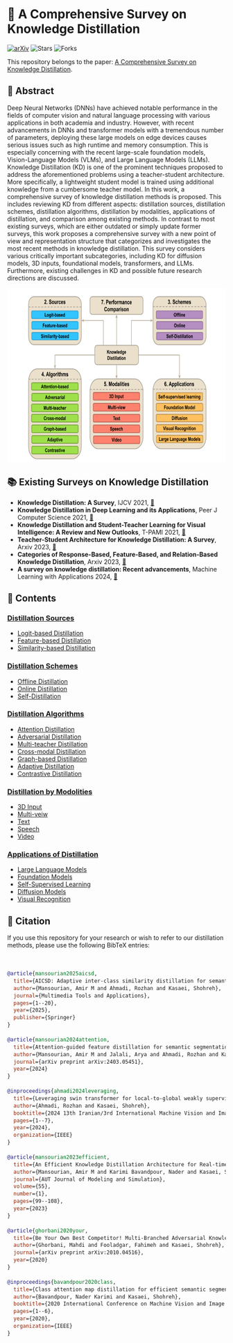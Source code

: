 # 🚀 A Comprehensive Survey on Knowledge Distillation
[![arXiv](https://img.shields.io/badge/arXiv-2308.04243-<COLOR>.svg)](https://arxiv.org/abs/2308.04243)
![Stars](https://img.shields.io/github/stars/IPL-sharif/KD_survey?style=social)
![Forks](https://img.shields.io/github/forks/IPL-sharif/KD_survey?style=social)

This repository belongs to the paper: [A Comprehensive Survey on Knowledge Distillation]().

## 📝 Abstract
Deep Neural Networks (DNNs) have achieved notable performance in the fields of computer vision and natural language processing with various applications in both academia and industry. However, with recent advancements in DNNs and transformer models with a tremendous number of parameters, deploying these large models on edge devices causes serious issues such as high runtime and memory consumption. This is especially concerning with the recent large-scale foundation models, Vision-Language Models (VLMs), and Large Language Models (LLMs). Knowledge Distillation (KD) is one of the prominent techniques proposed to address the aforementioned problems using a teacher-student architecture. More specifically, a lightweight student model is trained using additional knowledge from a cumbersome teacher model. In this work, a comprehensive survey of knowledge distillation methods is proposed. This includes reviewing KD from different aspects: distillation sources, distillation schemes, distillation algorithms, distillation by modalities, applications of distillation, and comparison among existing methods. In contrast to most existing surveys, which are either outdated or simply update former surveys, this work proposes a comprehensive survey with a new point of view and representation structure  that categorizes and investigates the most recent methods in knowledge distillation. This survey considers various critically important subcategories, including KD for diffusion models, 3D inputs, foundational models, transformers, and LLMs. Furthermore, existing challenges in KD and possible future research directions are discussed.

<p align="center">
 <img src="https://raw.githubusercontent.com/IPL-sharif/KD_survey/refs/heads/main/Figures/Diagram.png?token=GHSAT0AAAAAABWAKZ6HKPQBTECEHJJTQUB4Z6GARJQ"  width="600" height="400"/>
</p>


## 📚 Existing Surveys on Knowledge Distillation
- **Knowledge Distillation: A Survey**, IJCV 2021, [ :link: ](https://arxiv.org/abs/2006.05525)
- **Knowledge Distillation in Deep Learning and its Applications**, Peer J Computer Science 2021, [ :link: ](https://arxiv.org/abs/2007.09029)
- **Knowledge Distillation and Student-Teacher Learning for Visual Intelligence: A Review and New Outlooks**, T-PAMI 2021, [ :link: ](https://arxiv.org/abs/2004.05937)
- **Teacher-Student Architecture for Knowledge Distillation: A Survey**, Arxiv 2023, [ :link: ](https://arxiv.org/abs/2308.04268)
- **Categories of Response-Based, Feature-Based, and Relation-Based Knowledge Distillation**, Arxiv 2023, [ :link: ](https://arxiv.org/abs/2306.10687)
- **A survey on knowledge distillation: Recent advancements**, Machine Learning with Applications 2024, [ :link: ](https://www.sciencedirect.com/science/article/pii/S2666827024000811)


## 📑 Contents

### [Distillation Sources](Sources/)
- [Logit-based Distillation](Sources/README.md#Logit-based-Distillation)
- [Feature-based Distillation](Sources/README.md#Feature-based-Distillation)
- [Similarity-based Distillation](Sources/README.md#Similarity-based-Distillation)

### [Distillation Schemes](Schemes/)
- [Offline Distillation](Schemes/README.md#Offline-Distillation)
- [Online Distillation](Schemes/README.md#Online-Distillation)
- [Self-Distillation](Schemes/README.md#Self-Distillation)

### [Distillation Algorithms](Algorithms/)
- [Attention Distillation](Algorithms/README.md#Attention-Distillation)
- [Adversarial Distillation](Algorithms/README.md#Adversarial-Distillation)
- [Multi-teacher Distillation](Algorithms/README.md#Multi-teacher-Distillation)
- [Cross-modal Distillation](Algorithms/README.md#Cross-modal-Distillation)
- [Graph-based Distillation](Algorithms/README.md#Graph-based-Distillation)
- [Adaptive Distillation](Algorithms/README.md#Adaptive-Distillation)
- [Contrastive Distillation](Algorithms/README.md#Contrastive-Distillation)

### [Distillation by Modolities](Modalities/)
- [3D Input](Modalities/README.md#3d-input)
- [Multi-veiw](Modalities/README.md#multi-view)
- [Text](Modalities/README.md#text)
- [Speech](Modalities/README.md#speech)
- [Video](Modalities/README.md#video)


### [Applications of Distillation](Applications/)
- [Large Language Models](Applications/README.md#Self-Supervised-Learning)
- [Foundation Models](Applications/README.md#foundation-models)
- [Self-Supervised Learning](Applications/README.md#Large-Language-Models)
- [Diffusion Models](Applications/README.md#diffusion-models)
- [Visual Recognition](Applications/README.md#knowledge-distillation-in-visual-recognition)



## 📜 Citation
If you use this repository for your research or wish to refer to our distillation methods, please use the following BibTeX entries:
```bibtex


@article{mansourian2025aicsd,
  title={AICSD: Adaptive inter-class similarity distillation for semantic segmentation},
  author={Mansourian, Amir M and Ahmadi, Rozhan and Kasaei, Shohreh},
  journal={Multimedia Tools and Applications},
  pages={1--20},
  year={2025},
  publisher={Springer}
}

@article{mansourian2024attention,
  title={Attention-guided feature distillation for semantic segmentation},
  author={Mansourian, Amir M and Jalali, Arya and Ahmadi, Rozhan and Kasaei, Shohreh},
  journal={arXiv preprint arXiv:2403.05451},
  year={2024}
}

@inproceedings{ahmadi2024leveraging,
  title={Leveraging swin transformer for local-to-global weakly supervised semantic segmentation},
  author={Ahmadi, Rozhan and Kasaei, Shohreh},
  booktitle={2024 13th Iranian/3rd International Machine Vision and Image Processing Conference (MVIP)},
  pages={1--7},
  year={2024},
  organization={IEEE}
}

@article{mansourian2023efficient,
  title={An Efficient Knowledge Distillation Architecture for Real-time Semantic Segmentation},
  author={Mansourian, Amir M and Karimi Bavandpour, Nader and Kasaei, Shohreh},
  journal={AUT Journal of Modeling and Simulation},
  volume={55},
  number={1},
  pages={99--108},
  year={2023}
}

@article{ghorbani2020your,
  title={Be Your Own Best Competitor! Multi-Branched Adversarial Knowledge Transfer},
  author={Ghorbani, Mahdi and Fooladgar, Fahimeh and Kasaei, Shohreh},
  journal={arXiv preprint arXiv:2010.04516},
  year={2020}
}

@inproceedings{bavandpour2020class,
  title={Class attention map distillation for efficient semantic segmentation},
  author={Bavandpour, Nader Karimi and Kasaei, Shohreh},
  booktitle={2020 International Conference on Machine Vision and Image Processing (MVIP)},
  pages={1--6},
  year={2020},
  organization={IEEE}
}

```
